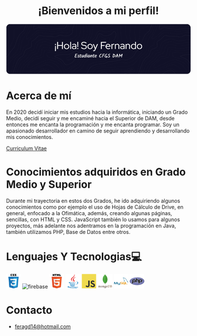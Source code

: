 <h1 align="center">¡Bienvenidos a mi perfil!</h1>
<p align="center">
    <img src="github-header-image (5).png" />
</p>

<h1>Acerca de mí</h1>

En 2020 decidí iniciar mis estudios hacia la informática, iniciando un Grado Medio, decidí seguir y me encaminé hacia el Superior de DAM, desde entonces me encanta la programación y me encanta programar. Soy un apasionado desarrollador en camino de seguir aprendiendo y desarrollando mis conocimientos.

[Curriculum Vitae](cvfernandoguerra.pdf)


<h1>Conocimientos adquiridos en Grado Medio y Superior</h1>

Durante mi trayectoria en estos dos Grados, he ido adquiriendo algunos conocimientos como por ejemplo el uso de Hojas de Cálculo de Drive, en general, enfocado a la Ofimática, además, creando algunas páginas, sencillas, con HTML y CSS. JavaScript también lo usamos para algunos proyectos, más adelante nos adentramos en la programación en Java, también utilizamos PHP, Base de Datos entre otros.

<h1>Lenguajes Y Tecnologias💻</h1> 

<p align="left"><img src="https://raw.githubusercontent.com/devicons/devicon/master/icons/css3/css3-original-wordmark.svg" alt="css3" width="40" height="40"/> <img src="https://www.vectorlogo.zone/logos/firebase/firebase-icon.svg" alt="firebase" width="40" height="40"/> <img src="https://raw.githubusercontent.com/devicons/devicon/master/icons/html5/html5-original-wordmark.svg" alt="html5" width="40" height="40"/> <img src="https://raw.githubusercontent.com/devicons/devicon/master/icons/java/java-original.svg" alt="java" width="40" height="40"/> <img src="https://raw.githubusercontent.com/devicons/devicon/master/icons/javascript/javascript-original.svg" alt="javascript" width="40" height="40"/> <img src="https://raw.githubusercontent.com/devicons/devicon/master/icons/mongodb/mongodb-original-wordmark.svg" alt="mongodb" width="40" height="40"/> <img src="https://raw.githubusercontent.com/devicons/devicon/master/icons/mysql/mysql-original-wordmark.svg" alt="mysql" width="40" height="40"/> <img src="https://raw.githubusercontent.com/devicons/devicon/master/icons/php/php-original.svg" alt="php" width="40" height="40"/> </p>

<h1>Contacto</h1>

- feragd14@hotmail.com

